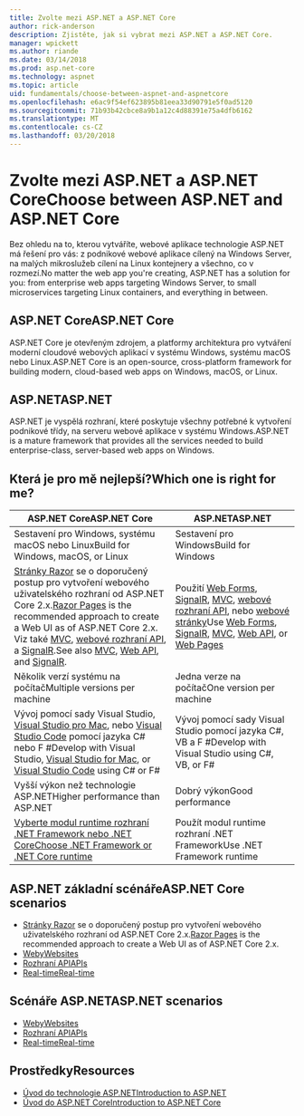 ```yaml
---
title: Zvolte mezi ASP.NET a ASP.NET Core
author: rick-anderson
description: Zjistěte, jak si vybrat mezi ASP.NET a ASP.NET Core.
manager: wpickett
ms.author: riande
ms.date: 03/14/2018
ms.prod: asp.net-core
ms.technology: aspnet
ms.topic: article
uid: fundamentals/choose-between-aspnet-and-aspnetcore
ms.openlocfilehash: e6ac9f54ef623895b81eea33d90791e5f0ad5120
ms.sourcegitcommit: 71b93b42cbce8a9b1a12c4d88391e75a4dfb6162
ms.translationtype: MT
ms.contentlocale: cs-CZ
ms.lasthandoff: 03/20/2018
---
```

# <a name="choose-between-aspnet-and-aspnet-core"></a><span data-ttu-id="f16b9-103">Zvolte mezi ASP.NET a ASP.NET Core</span><span class="sxs-lookup"><span data-stu-id="f16b9-103">Choose between ASP.NET and ASP.NET Core</span></span>

<span data-ttu-id="f16b9-104">Bez ohledu na to, kterou vytváříte, webové aplikace technologie ASP.NET má řešení pro vás: z podnikové webové aplikace cílený na Windows Server, na malých mikroslužeb cílení na Linux kontejnery a všechno, co v rozmezí.</span><span class="sxs-lookup"><span data-stu-id="f16b9-104">No matter the web app you're creating, ASP.NET has a solution for you: from enterprise web apps targeting Windows Server, to small microservices targeting Linux containers, and everything in between.</span></span>

## <a name="aspnet-core"></a><span data-ttu-id="f16b9-105">ASP.NET Core</span><span class="sxs-lookup"><span data-stu-id="f16b9-105">ASP.NET Core</span></span>

<span data-ttu-id="f16b9-106">ASP.NET Core je otevřeným zdrojem, a platformy architektura pro vytváření moderní cloudové webových aplikací v systému Windows, systému macOS nebo Linux.</span><span class="sxs-lookup"><span data-stu-id="f16b9-106">ASP.NET Core is an open-source, cross-platform framework for building modern, cloud-based web apps on Windows, macOS, or Linux.</span></span>

## <a name="aspnet"></a><span data-ttu-id="f16b9-107">ASP.NET</span><span class="sxs-lookup"><span data-stu-id="f16b9-107">ASP.NET</span></span>

<span data-ttu-id="f16b9-108">ASP.NET je vyspělá rozhraní, které poskytuje všechny potřebné k vytvoření podnikové třídy, na serveru webové aplikace v systému Windows.</span><span class="sxs-lookup"><span data-stu-id="f16b9-108">ASP.NET is a mature framework that provides all the services needed to build enterprise-class, server-based web apps on Windows.</span></span>

## <a name="which-one-is-right-for-me"></a><span data-ttu-id="f16b9-109">Která je pro mě nejlepší?</span><span class="sxs-lookup"><span data-stu-id="f16b9-109">Which one is right for me?</span></span>

| <span data-ttu-id="f16b9-110">ASP.NET Core</span><span class="sxs-lookup"><span data-stu-id="f16b9-110">ASP.NET Core</span></span> | <span data-ttu-id="f16b9-111">ASP.NET</span><span class="sxs-lookup"><span data-stu-id="f16b9-111">ASP.NET</span></span> |
|---|---|
|<span data-ttu-id="f16b9-112">Sestavení pro Windows, systému macOS nebo Linux</span><span class="sxs-lookup"><span data-stu-id="f16b9-112">Build for Windows, macOS, or Linux</span></span>|<span data-ttu-id="f16b9-113">Sestavení pro Windows</span><span class="sxs-lookup"><span data-stu-id="f16b9-113">Build for Windows</span></span>|
|<span data-ttu-id="f16b9-114">[Stránky Razor](xref:mvc/razor-pages/index) se o doporučený postup pro vytvoření webového uživatelského rozhraní od ASP.NET Core 2.x.</span><span class="sxs-lookup"><span data-stu-id="f16b9-114">[Razor Pages](xref:mvc/razor-pages/index) is the recommended approach to create a Web UI as of ASP.NET Core 2.x.</span></span> <span data-ttu-id="f16b9-115">Viz také [MVC](xref:mvc/overview), [webové rozhraní API](xref:tutorials/first-web-api), a [SignalR](xref:signalr/introduction).</span><span class="sxs-lookup"><span data-stu-id="f16b9-115">See also [MVC](xref:mvc/overview), [Web API](xref:tutorials/first-web-api), and [SignalR](xref:signalr/introduction).</span></span>|<span data-ttu-id="f16b9-116">Použití [Web Forms](/aspnet/web-forms), [SignalR](/aspnet/signalr), [MVC](/aspnet/mvc), [webové rozhraní API](/aspnet/web-api/), nebo [webové stránky](/aspnet/web-pages)</span><span class="sxs-lookup"><span data-stu-id="f16b9-116">Use [Web Forms](/aspnet/web-forms), [SignalR](/aspnet/signalr), [MVC](/aspnet/mvc), [Web API](/aspnet/web-api/), or [Web Pages](/aspnet/web-pages)</span></span>|
|<span data-ttu-id="f16b9-117">Několik verzí systému na počítač</span><span class="sxs-lookup"><span data-stu-id="f16b9-117">Multiple versions per machine</span></span>|<span data-ttu-id="f16b9-118">Jedna verze na počítač</span><span class="sxs-lookup"><span data-stu-id="f16b9-118">One version per machine</span></span>|
|<span data-ttu-id="f16b9-119">Vývoj pomocí sady Visual Studio, [Visual Studio pro Mac](https://www.visualstudio.com/vs/visual-studio-mac/), nebo [Visual Studio Code](https://code.visualstudio.com/) pomocí jazyka C# nebo F #</span><span class="sxs-lookup"><span data-stu-id="f16b9-119">Develop with Visual Studio, [Visual Studio for Mac](https://www.visualstudio.com/vs/visual-studio-mac/), or [Visual Studio Code](https://code.visualstudio.com/) using C# or F#</span></span>|<span data-ttu-id="f16b9-120">Vývoj pomocí sady Visual Studio pomocí jazyka C#, VB a F #</span><span class="sxs-lookup"><span data-stu-id="f16b9-120">Develop with Visual Studio using C#, VB, or F#</span></span>|
|<span data-ttu-id="f16b9-121">Vyšší výkon než technologie ASP.NET</span><span class="sxs-lookup"><span data-stu-id="f16b9-121">Higher performance than ASP.NET</span></span>|<span data-ttu-id="f16b9-122">Dobrý výkon</span><span class="sxs-lookup"><span data-stu-id="f16b9-122">Good performance</span></span>|
|[<span data-ttu-id="f16b9-123">Vyberte modul runtime rozhraní .NET Framework nebo .NET Core</span><span class="sxs-lookup"><span data-stu-id="f16b9-123">Choose .NET Framework or .NET Core runtime</span></span>](/dotnet/articles/standard/choosing-core-framework-server)|<span data-ttu-id="f16b9-124">Použít modul runtime rozhraní .NET Framework</span><span class="sxs-lookup"><span data-stu-id="f16b9-124">Use .NET Framework runtime</span></span>|

## <a name="aspnet-core-scenarios"></a><span data-ttu-id="f16b9-125">ASP.NET základní scénáře</span><span class="sxs-lookup"><span data-stu-id="f16b9-125">ASP.NET Core scenarios</span></span>

<!-- update link to Razor Pages mvc movie series when done -->
* <span data-ttu-id="f16b9-126">[Stránky Razor](xref:mvc/razor-pages/index) se o doporučený postup pro vytvoření webového uživatelského rozhraní od ASP.NET Core 2.x.</span><span class="sxs-lookup"><span data-stu-id="f16b9-126">[Razor Pages](xref:mvc/razor-pages/index) is the recommended approach to create a Web UI as of ASP.NET Core 2.x.</span></span>
* [<span data-ttu-id="f16b9-127">Weby</span><span class="sxs-lookup"><span data-stu-id="f16b9-127">Websites</span></span>](xref:tutorials/first-mvc-app/index)
* [<span data-ttu-id="f16b9-128">Rozhraní API</span><span class="sxs-lookup"><span data-stu-id="f16b9-128">APIs</span></span>](xref:tutorials/first-web-api)
* [<span data-ttu-id="f16b9-129">Real-time</span><span class="sxs-lookup"><span data-stu-id="f16b9-129">Real-time</span></span>](xref:signalr/index)

## <a name="aspnet-scenarios"></a><span data-ttu-id="f16b9-130">Scénáře ASP.NET</span><span class="sxs-lookup"><span data-stu-id="f16b9-130">ASP.NET scenarios</span></span>

* [<span data-ttu-id="f16b9-131">Weby</span><span class="sxs-lookup"><span data-stu-id="f16b9-131">Websites</span></span>](/aspnet/mvc)
* [<span data-ttu-id="f16b9-132">Rozhraní API</span><span class="sxs-lookup"><span data-stu-id="f16b9-132">APIs</span></span>](/aspnet/web-api)
* [<span data-ttu-id="f16b9-133">Real-time</span><span class="sxs-lookup"><span data-stu-id="f16b9-133">Real-time</span></span>](/aspnet/signalr)

## <a name="resources"></a><span data-ttu-id="f16b9-134">Prostředky</span><span class="sxs-lookup"><span data-stu-id="f16b9-134">Resources</span></span>

* [<span data-ttu-id="f16b9-135">Úvod do technologie ASP.NET</span><span class="sxs-lookup"><span data-stu-id="f16b9-135">Introduction to ASP.NET</span></span>](/aspnet/overview)
* [<span data-ttu-id="f16b9-136">Úvod do ASP.NET Core</span><span class="sxs-lookup"><span data-stu-id="f16b9-136">Introduction to ASP.NET Core</span></span>](xref:index)
